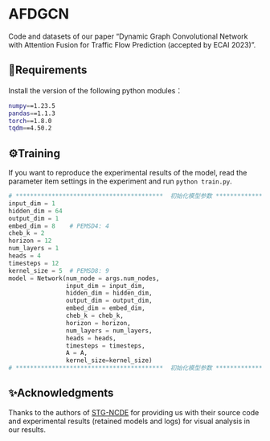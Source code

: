 # AFDGCN
Code and datasets of our paper “Dynamic Graph Convolutional Network with Attention Fusion for Traffic Flow Prediction (accepted by ECAI 2023)”.

## 📄Requirements
Install the version of the following python modules：
```bash
numpy==1.23.5
pandas==1.1.3
torch==1.8.0
tqdm==4.50.2
```

## ⚙Training
If you want to reproduce the experimental results of the model, read the parameter item settings in the experiment and run `python train.py`.
```python
# *****************************************  初始化模型参数 ****************************************** #
input_dim = 1
hidden_dim = 64 
output_dim = 1
embed_dim = 8    # PEMSD4: 4
cheb_k = 2
horizon = 12 
num_layers = 1 
heads = 4   
timesteps = 12
kernel_size = 5  # PEMSD8: 9
model = Network(num_node = args.num_nodes, 
                input_dim = input_dim, 
                hidden_dim = hidden_dim, 
                output_dim = output_dim, 
                embed_dim = embed_dim, 
                cheb_k = cheb_k, 
                horizon = horizon, 
                num_layers = num_layers, 
                heads = heads, 
                timesteps = timesteps, 
                A = A,
                kernel_size=kernel_size)
# *****************************************  初始化模型参数 ****************************************** #
```
## ✨Acknowledgments
Thanks to the authors of [STG-NCDE](https://github.com/jeongwhanchoi/STG-NCDE) for providing us with their source code and experimental results (retained models and logs) for visual analysis in our results.


